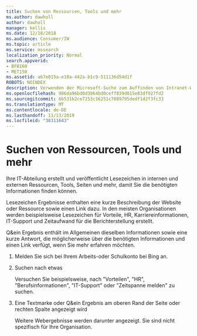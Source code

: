 ```yaml
---
title: Suchen von Ressourcen, Tools und mehr
ms.author: dawholl
author: dawholl
manager: kellis
ms.date: 12/18/2018
ms.audience: Consumer/IW
ms.topic: article
ms.service: mssearch
localization_priority: Normal
search.appverid:
- BFB160
- MET150
ms.assetid: a67e015a-e10a-442a-b1c9-511136d54d1f
ROBOTS: NOINDEX
description: Verwenden der Microsoft-Suche zum Auffinden von Intranet-Websites, Ressourcen, Tools und Links zu internen Informationen
ms.openlocfilehash: 986da96bd0d3964bd0ceff839d015e83df927fd2
ms.sourcegitcommit: 6b531b2ce7253c16251c7089795dedf1d2f3fc33
ms.translationtype: MT
ms.contentlocale: de-DE
ms.lasthandoff: 11/13/2019
ms.locfileid: "38311643"
---
```

# <a name="find-resources-tools-and-more"></a>Suchen von Ressourcen, Tools und mehr

Ihre IT-Abteilung erstellt und veröffentlicht Lesezeichen in internen und externen Ressourcen, Tools, Seiten und mehr, damit Sie die benötigten Informationen finden können.
  
Lesezeichen Ergebnisse enthalten eine kurze Beschreibung der Website oder Ressource sowie einen Link dazu. In den meisten Organisationen werden beispielsweise Lesezeichen für Vorteile, HR, Karriereinformationen, IT-Support und Zeitaufwand für die Berichterstellung erstellt.
  
Q&ein Ergebnis enthält im Allgemeinen dieselben Informationen sowie eine kurze Antwort, die möglicherweise über die benötigten Informationen und einen Link verfügt, wenn Sie mehr erfahren möchten.
  
1. Melden Sie sich bei Ihrem Arbeits-oder Schulkonto bei Bing an. 
    
2. Suchen nach etwas
    
    Versuchen Sie beispielsweise, nach "Vorteilen", "HR", "Berufsinformationen", "IT-Support" oder "Zeitspanne melden" zu suchen.
    
3. Eine Textmarke oder Q&ein Ergebnis am oberen Rand der Seite oder rechten Spalte angezeigt wird
    
    Weitere Webergebnisse werden darunter angezeigt. Sie sind nicht spezifisch für Ihre Organisation.

  

